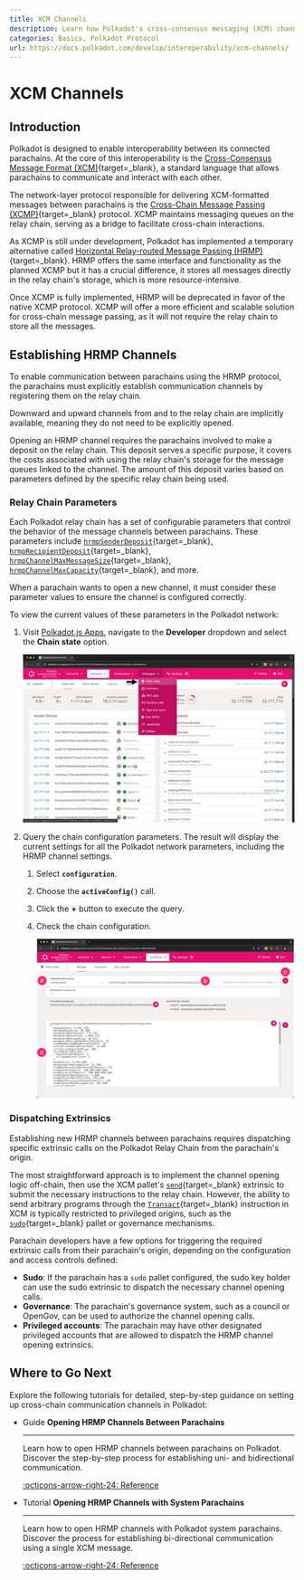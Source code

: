 ```yaml
---
title: XCM Channels
description: Learn how Polkadot's cross-consensus messaging (XCM) channels connect parachains, facilitating communication and blockchain interaction.
categories: Basics, Polkadot Protocol
url: https://docs.polkadot.com/develop/interoperability/xcm-channels/
---
```


# XCM Channels

## Introduction

Polkadot is designed to enable interoperability between its connected parachains. At the core of this interoperability is the [Cross-Consensus Message Format (XCM)](/parachains/interoperability/get-started/){target=\_blank}, a standard language that allows parachains to communicate and interact with each other.

The network-layer protocol responsible for delivering XCM-formatted messages between parachains is the [Cross-Chain Message Passing (XCMP)](https://wiki.polkadot.com/learn/learn-xcm-transport/#xcmp-cross-chain-message-passing){target=\_blank} protocol. XCMP maintains messaging queues on the relay chain, serving as a bridge to facilitate cross-chain interactions.

As XCMP is still under development, Polkadot has implemented a temporary alternative called [Horizontal Relay-routed Message Passing (HRMP)](https://wiki.polkadot.com/learn/learn-xcm-transport/#hrmp-xcmp-lite){target=\_blank}. HRMP offers the same interface and functionality as the planned XCMP but it has a crucial difference, it stores all messages directly in the relay chain's storage, which is more resource-intensive.

Once XCMP is fully implemented, HRMP will be deprecated in favor of the native XCMP protocol. XCMP will offer a more efficient and scalable solution for cross-chain message passing, as it will not require the relay chain to store all the messages.

## Establishing HRMP Channels

To enable communication between parachains using the HRMP protocol, the parachains must explicitly establish communication channels by registering them on the relay chain.

Downward and upward channels from and to the relay chain are implicitly available, meaning they do not need to be explicitly opened.

Opening an HRMP channel requires the parachains involved to make a deposit on the relay chain. This deposit serves a specific purpose, it covers the costs associated with using the relay chain's storage for the message queues linked to the channel. The amount of this deposit varies based on parameters defined by the specific relay chain being used.

### Relay Chain Parameters

Each Polkadot relay chain has a set of configurable parameters that control the behavior of the message channels between parachains. These parameters include [`hrmpSenderDeposit`](https://paritytech.github.io/polkadot-sdk/master/polkadot_runtime_parachains/configuration/struct.HostConfiguration.html#structfield.hrmp_sender_deposit){target=\_blank}, [`hrmpRecipientDeposit`](https://paritytech.github.io/polkadot-sdk/master/polkadot_runtime_parachains/configuration/struct.HostConfiguration.html#structfield.hrmp_recipient_deposit){target=\_blank}, [`hrmpChannelMaxMessageSize`](https://paritytech.github.io/polkadot-sdk/master/polkadot_runtime_parachains/configuration/struct.HostConfiguration.html#structfield.hrmp_channel_max_message_size){target=\_blank}, [`hrmpChannelMaxCapacity`](https://paritytech.github.io/polkadot-sdk/master/polkadot_runtime_parachains/configuration/struct.HostConfiguration.html#structfield.hrmp_channel_max_capacity){target=\_blank}, and more.

When a parachain wants to open a new channel, it must consider these parameter values to ensure the channel is configured correctly.

To view the current values of these parameters in the Polkadot network:

1. Visit [Polkadot.js Apps](https://polkadot.js.org/apps/?rpc=wss%3A%2F%2Fpolkadot.api.onfinality.io%2Fpublic-ws#/explorer), navigate to the **Developer** dropdown and select the **Chain state** option.

    ![](/images/develop/interoperability/xcm-channels/xcm-channels-1.webp)

2. Query the chain configuration parameters. The result will display the current settings for all the Polkadot network parameters, including the HRMP channel settings.

    1. Select **`configuration`**.
    2. Choose the **`activeConfig()`** call.
    3. Click the **+** button to execute the query.
    4. Check the chain configuration.

        ![](/images/develop/interoperability/xcm-channels/xcm-channels-2.webp)

### Dispatching Extrinsics

Establishing new HRMP channels between parachains requires dispatching specific extrinsic calls on the Polkadot Relay Chain from the parachain's origin.

The most straightforward approach is to implement the channel opening logic off-chain, then use the XCM pallet's [`send`](https://paritytech.github.io/polkadot-sdk/master/pallet_xcm/pallet/dispatchables/fn.send.html){target=\_blank} extrinsic to submit the necessary instructions to the relay chain. However, the ability to send arbitrary programs through the [`Transact`](https://github.com/polkadot-fellows/xcm-format?tab=readme-ov-file#transact){target=\_blank} instruction in XCM is typically restricted to privileged origins, such as the [`sudo`](https://paritytech.github.io/polkadot-sdk/master/pallet_sudo/pallet/dispatchables/fn.sudo.html){target=\_blank} pallet or governance mechanisms.

Parachain developers have a few options for triggering the required extrinsic calls from their parachain's origin, depending on the configuration and access controls defined:

- **Sudo**: If the parachain has a `sudo` pallet configured, the sudo key holder can use the sudo extrinsic to dispatch the necessary channel opening calls.
- **Governance**: The parachain's governance system, such as a council or OpenGov, can be used to authorize the channel opening calls.
- **Privileged accounts**: The parachain may have other designated privileged accounts that are allowed to dispatch the HRMP channel opening extrinsics.

## Where to Go Next

Explore the following tutorials for detailed, step-by-step guidance on setting up cross-chain communication channels in Polkadot:

<div class="grid cards" markdown>

-   <span class="badge guide">Guide</span> __Opening HRMP Channels Between Parachains__

    ---

    Learn how to open HRMP channels between parachains on Polkadot. Discover the step-by-step process for establishing uni- and bidirectional communication.

    [:octicons-arrow-right-24: Reference](/parachains/interoperability/channels-between-parachains/)

-   <span class="badge tutorial">Tutorial</span> __Opening HRMP Channels with System Parachains__

    ---

    Learn how to open HRMP channels with Polkadot system parachains. Discover the process for establishing bi-directional communication using a single XCM message.

    [:octicons-arrow-right-24: Reference](/parachains/interoperability/channels-with-system-parachains/)

</div>
